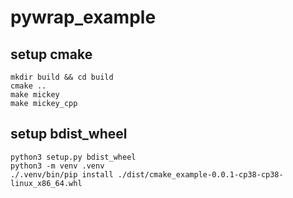 # pywrap_example

## setup cmake
```
mkdir build && cd build
cmake ..
make mickey
make mickey_cpp
```

## setup bdist_wheel
```
python3 setup.py bdist_wheel
python3 -m venv .venv
./.venv/bin/pip install ./dist/cmake_example-0.0.1-cp38-cp38-linux_x86_64.whl
```

